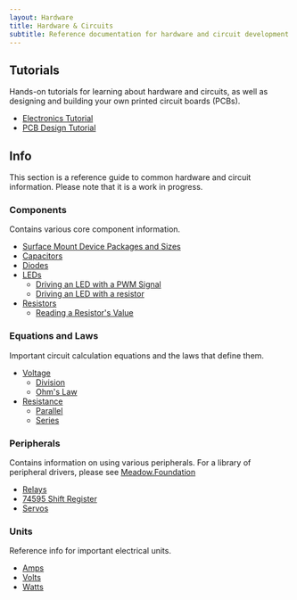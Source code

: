 ```yaml
---
layout: Hardware
title: Hardware & Circuits
subtitle: Reference documentation for hardware and circuit development.
---
```


## Tutorials

Hands-on tutorials for learning about hardware and circuits, as well as designing and building your own printed circuit boards (PCBs).

* [Electronics Tutorial](Tutorials/Electronics)
* [PCB Design Tutorial](Tutorials/PCB_Tutorial)

## Info

This section is a reference guide to common hardware and circuit information. Please note that it is a work in progress.

### Components

Contains various core component information.

* [Surface Mount Device Packages and Sizes](Printed_Circuit_Boards_PCBs/Components/Packages_and_Sizes)
* [Capacitors](/Hardware/Circuits/Components/Capacitors)
* [Diodes](/Hardware/Circuits/Components/Diodes)
* [LEDs](/Hardware/Circuits/Components/LEDs)
  * [Driving an LED with a PWM Signal](/Hardware/Circuits/Components/LEDs/Driving_w_PWM/)
  * [Driving an LED with a resistor](/Hardware/Circuits/Components/LEDs/Driving_w_Resistor/)
* [Resistors](/Hardware/Circuits/Components/Resistors)
  * [Reading a Resistor's Value](/Hardware/Circuits/Components/Resistors/Reading)

### Equations and Laws

Important circuit calculation equations and the laws that define them.

* [Voltage](/Hardware/Reference/Equations_and_Laws/Voltage)
  * [Division](/Hardware/Reference/Equations_and_Laws/Voltage/Division)
  * [Ohm's Law](/Hardware/Reference/Equations_and_Laws/Voltage/Ohms_Law)
* [Resistance](/Hardware/Reference/Equations_and_Laws/Resistance)
  * [Parallel](/Hardware/Reference/Equations_and_Laws/Resistance/Parallel)
  * [Series](/Hardware/Reference/Equations_and_Laws/Resistance/Series)

### Peripherals

Contains information on using various peripherals. For a library of peripheral drivers, please see [Meadow.Foundation](http://developer.wildernesslabs.co/Meadow/Meadow.Foundation/)

* [Relays](/Hardware/Peripherals/Relays)
* [74595 Shift Register](/Hardware/Peripherals/IOExpanders/ShiftRegister74595)
* [Servos](/Hardware/Peripherals/Motors_and_Servos/Servos)

### Units

Reference info for important electrical units.

* [Amps](/Hardware/Reference/Units/Amps)
* [Volts](/Hardware/Reference/Units/Volts)
* [Watts](/Hardware/Reference/Units/Watts)

